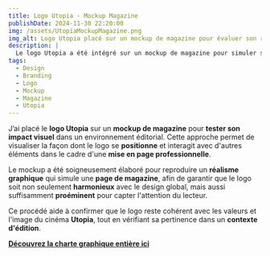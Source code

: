 ```yaml
---  
title: Logo Utopia - Mockup Magazine  
publishDate: 2024-11-30 22:20:00  
img: /assets/UtopiaMockupMagazine.png  
img_alt: Logo Utopia placé sur un mockup de magazine pour évaluer son rendu visuel dans un contexte éditorial.  
description: |  
  Le logo Utopia a été intégré sur un mockup de magazine pour simuler son rendu dans un contexte éditorial et évaluer son efficacité visuelle.  
tags:  
  - Design  
  - Branding  
  - Logo  
  - Mockup  
  - Magazine  
  - Utopia  
---  
```


J’ai placé le **logo Utopia** sur un **mockup de magazine** pour **tester son impact visuel** dans un environnement éditorial. Cette approche permet de visualiser la façon dont le logo se **positionne** et interagit avec d'autres éléments dans le cadre d'une **mise en page professionnelle**.  

Le mockup a été soigneusement élaboré pour reproduire un **réalisme graphique** qui simule une **page de magazine**, afin de garantir que le logo soit non seulement **harmonieux** avec le design global, mais aussi suffisamment **proéminent** pour capter l'attention du lecteur.  

Ce procédé aide à confirmer que le logo reste cohérent avec les valeurs et l'image du cinéma **Utopia**, tout en vérifiant sa pertinence dans un **contexte d'édition**.  

**[Découvrez la charte graphique entière ici](/components/UtopiaPDF.pdf)**